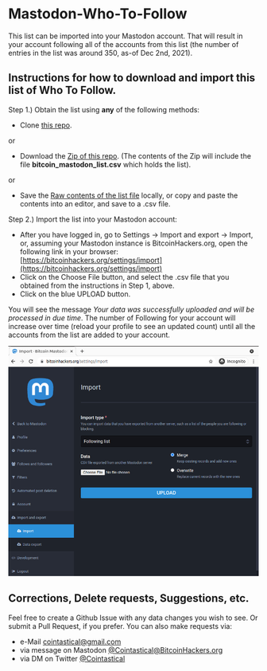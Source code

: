 # Mastodon-Who-To-Follow
This list can be imported into your Mastodon account. That will result in your account following all of the accounts from this list (the number of entries in the list was around 350, as-of Dec 2nd, 2021).

## Instructions for how to download and import this list of Who To Follow.

Step 1.) Obtain the list using **any** of the following methods:

- Clone [this repo](https://github.com/cointastical/Mastodon-Who-To-Follow).

or

- Download the [Zip of this repo](https://github.com/cointastical/Mastodon-Who-To-Follow/archive/refs/heads/main.zip). (The contents of the Zip will include the file **bitcoin_mastodon_list.csv** which holds the list).

or

- Save the [Raw contents of the list file](https://raw.githubusercontent.com/cointastical/Mastodon-Who-To-Follow/main/bitcoin_mastodon_list.csv) locally, or copy and paste the contents into an editor, and save to a .csv file.

Step 2.) Import the list into your Mastodon account:

- After you have logged in, go to Settings -> Import and export -> Import, or, assuming your Mastodon instance is BitcoinHackers.org, open the following link in your browser: [https://bitcoinhackers.org/settings/import](https://bitcoinhackers.org/settings/import)
- Click on the Choose File button, and select the .csv file that you obtained from the instructions in Step 1, above.
- Click on the blue UPLOAD button.

You will see the message _Your data was successfully uploaded and will be processed in due time_.  The number of Following for your account will increase over time (reload your profile to see an updated count) until all the accounts from the list are added to your account.

![Import a Following list](img/mastodon_import_1.png?raw=true "How to Import a Following list")


## Corrections, Delete requests, Suggestions, etc.

Feel free to create a Github Issue with any data changes you wish to see.  Or submit a Pull Request, if you prefer.  You can also make requests via:

- e-Mail [cointastical@gmail.com](mailto://cointastical@gmail.com)
- via message on Mastodon [@Cointastical@BitcoinHackers.org](https://BitcoinHackers.org/@Cointastical)
- via DM on Twitter [@Cointastical](https://Twitter.com/@Cointastical)
